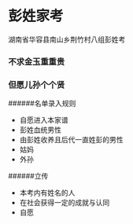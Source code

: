 #  彭姓家考 
湖南省华容县南山乡荆竹村八组彭姓考
### 不求金玉重重贵 
### 但愿儿孙个个贤

######名单录入规则
+ 自愿进入本家谱
+ 彭姓血统男性
+ 由彭姓收养且后代一直姓彭的男性
+ 姑妈
+ 外孙


######立传
+ 本考内有姓名的人
+ 在社会获得一定的成就与认同
+ 自愿